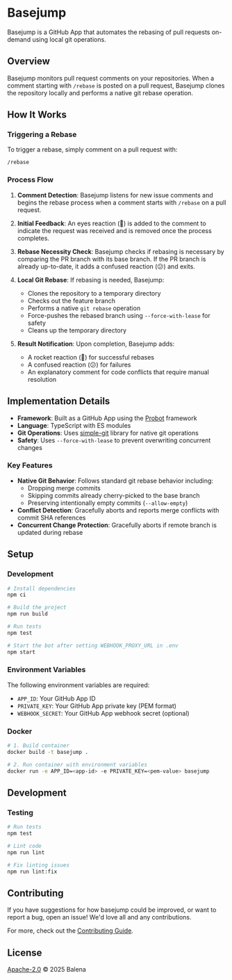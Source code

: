 # Basejump

Basejump is a GitHub App that automates the rebasing of pull requests on-demand using local git operations.

## Overview

Basejump monitors pull request comments on your repositories. When a comment starting with `/rebase` is posted on a pull request, Basejump clones the repository locally and performs a native git rebase operation.

## How It Works

### Triggering a Rebase

To trigger a rebase, simply comment on a pull request with:

```
/rebase
```

### Process Flow

1. **Comment Detection**: Basejump listens for new issue comments and begins the rebase process when a comment starts with `/rebase` on a pull request.

2. **Initial Feedback**: An eyes reaction (👀) is added to the comment to indicate the request was received and is removed once the process completes.

3. **Rebase Necessity Check**: Basejump checks if rebasing is necessary by comparing the PR branch with its base branch. If the PR branch is already up-to-date, it adds a confused reaction (😕) and exits.

4. **Local Git Rebase**: If rebasing is needed, Basejump:
   - Clones the repository to a temporary directory
   - Checks out the feature branch
   - Performs a native `git rebase` operation
   - Force-pushes the rebased branch using `--force-with-lease` for safety
   - Cleans up the temporary directory

5. **Result Notification**: Upon completion, Basejump adds:
   - A rocket reaction (🚀) for successful rebases
   - A confused reaction (😕) for failures
   - An explanatory comment for code conflicts that require manual resolution

## Implementation Details

- **Framework**: Built as a GitHub App using the [Probot](https://probot.github.io/) framework
- **Language**: TypeScript with ES modules
- **Git Operations**: Uses [simple-git](https://github.com/steveukx/git-js) library for native git operations
- **Safety**: Uses `--force-with-lease` to prevent overwriting concurrent changes

### Key Features

- **Native Git Behavior**: Follows standard git rebase behavior including:
  - Dropping merge commits
  - Skipping commits already cherry-picked to the base branch
  - Preserving intentionally empty commits (`--allow-empty`)
- **Conflict Detection**: Gracefully aborts and reports merge conflicts with commit SHA references
- **Concurrent Change Protection**: Gracefully aborts if remote branch is updated during rebase

## Setup

### Development

```sh
# Install dependencies
npm ci

# Build the project
npm run build

# Run tests
npm test

# Start the bot after setting WEBHOOK_PROXY_URL in .env
npm start
```

### Environment Variables

The following environment variables are required:

- `APP_ID`: Your GitHub App ID
- `PRIVATE_KEY`: Your GitHub App private key (PEM format)
- `WEBHOOK_SECRET`: Your GitHub App webhook secret (optional)

### Docker

```sh
# 1. Build container
docker build -t basejump .

# 2. Run container with environment variables
docker run -e APP_ID=<app-id> -e PRIVATE_KEY=<pem-value> basejump
```

## Development

### Testing

```sh
# Run tests
npm test

# Lint code
npm run lint

# Fix linting issues
npm run lint:fix
```

## Contributing

If you have suggestions for how basejump could be improved, or want to report a bug, open an issue! We'd love all and any contributions.

For more, check out the [Contributing Guide](CONTRIBUTING.md).

## License

[Apache-2.0](LICENSE) © 2025 Balena